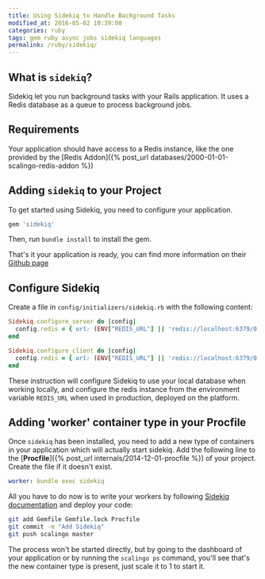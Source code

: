 ```yaml
---
title: Using Sidekiq to Handle Background Tasks
modified_at: 2016-05-02 10:39:00
categories: ruby
tags: gem ruby async jobs sidekiq languages
permalink: /ruby/sidekiq/
---
```


## What is `sidekiq`?

Sidekiq let you run background tasks with your Rails application. It uses a
Redis database as a queue to process background jobs.

## Requirements

Your application should have access to a Redis instance, like the one provided by
the [Redis Addon]({% post_url databases/2000-01-01-scalingo-redis-addon %})

## Adding `sidekiq` to your Project

To get started using Sidekiq, you need to configure your application.

```ruby
gem 'sidekiq'
```

Then, run `bundle install` to install the gem.

That's it your application is ready, you can find more information on their
[Github page](https://github.com/mperham/sidekiq)

## Configure Sidekiq

Create a file in `config/initializers/sidekiq.rb` with the following content:

```ruby
Sidekiq.configure_server do |config|
  config.redis = { url: (ENV["REDIS_URL"] || 'redis://localhost:6379/0'), namespace: "sidekiq-#{Rails.env}" }
end

Sidekiq.configure_client do |config|
  config.redis = { url: (ENV["REDIS_URL"] || 'redis://localhost:6379/0'), namespace: "sidekiq-#{Rails.env}" }
end
```

These instruction will configure Sidekiq to use your local database when
working locally, and configure the redis instance from the environment variable
`REDIS_URL` when used in production, deployed on the platform.

## Adding 'worker' container type in your Procfile

Once `sidekiq` has been installed, you need to add a new type of containers
in your application which will actually start sidekiq. Add the following
line to the [**Procfile**]({% post_url internals/2014-12-01-procfile %}) of
your project. Create the file if it doesn't exist.

```yaml
worker: bundle exec sidekiq
```

All you have to do now is to write your workers by following [Sidekiq
documentation](https://github.com/mperham/sidekiq) and deploy your
code:

```bash
git add Gemfile Gemfile.lock Procfile
git commit -m "Add Sidekiq"
git push scalingo master
```

The process won't be started directly, but by going to the dashboard of your
application or by running the `scalingo ps` command, you'll see that's the new
container type is present, just scale it to 1 to start it.
